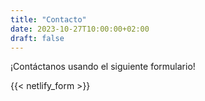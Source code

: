 ```yaml
---
title: "Contacto"
date: 2023-10-27T10:00:00+02:00
draft: false
---
```


¡Contáctanos usando el siguiente formulario!

{{< netlify_form >}}
